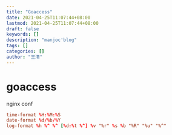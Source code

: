 ```yaml
---
title: "Goaccess"
date: 2021-04-25T11:07:44+08:00
lastmod: 2021-04-25T11:07:44+08:00
draft: false
keywords: []
description: "manjoc'blog"
tags: []
categories: []
author: "王清"
---
```


# goaccess

nginx conf

```conf
time-format %H:%M:%S
date-format %d/%b/%Y
log-format %h %^ %^ [%d:%t %^] %v "%r" %s %b "%R" "%u" "%^"
```
